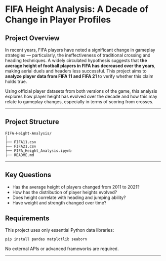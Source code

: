 
#  FIFA Height Analysis: A Decade of Change in Player Profiles
 
## Project Overview

In recent years, FIFA players have noted a significant change in gameplay strategies — particularly, the ineffectiveness of traditional crossing and heading techniques. A widely circulated hypothesis suggests that **the average height of football players in FIFA has decreased over the years**, making aerial duels and headers less successful. This project aims to **analyze player data from FIFA 11 and FIFA 21** to verify whether this claim holds true.

Using official player datasets from both versions of the game, this analysis explores how player height has evolved over the decade and how this may relate to gameplay changes, especially in terms of scoring from crosses.

---

##  Project Structure

```
FIFA-Height-Analysis/
│
├── FIFA11.csv
├── FIFA21.csv
├── FIFA_Height_Analysis.ipynb
├── README.md
```

---

##  Key Questions

- Has the average height of players changed from 2011 to 2021?
- How has the distribution of player heights evolved?
- Does height correlate with heading and jumping ability?
- Have weight and strength changed over time?



##  Requirements

This project uses only essential Python data libraries:

```bash
pip install pandas matplotlib seaborn
```

No external APIs or advanced frameworks are required.

---
